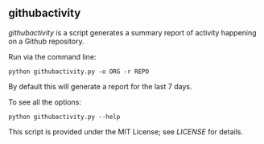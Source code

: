 githubactivity
--------------

*githubactivity* is a script generates a summary report of activity happening on a Github repository.

Run via the command line:

    python githubactivity.py -o ORG -r REPO

By default this will generate a report for the last 7 days.

To see all the options:

    python githubactivity.py --help


This script is provided under the MIT License; see *LICENSE* for details.